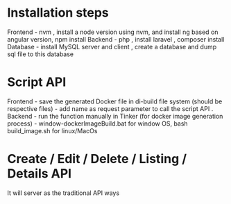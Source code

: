 # Installation steps
Frontend - nvm , install a node version using nvm, and install ng based on angular version, npm install
Backend  - php , install laravel , composer install
Database - install MySQL server and client , create a database and dump sql file to this database




# Script API
Frontend - save the generated Docker file in di-build file system (should be respective files)
         - add name as request parameter to call the script API .
Backend  - run the function manually in Tinker (for docker image generation process)
         - window-dockerImageBuild.bat for window OS, bash build_image.sh for linux/MacOs



# Create / Edit / Delete / Listing / Details API
It will server as the traditional API ways

